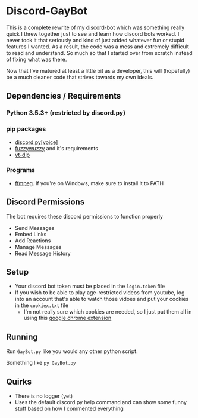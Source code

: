 # Discord-GayBot
This is a complete rewrite of my [discord-bot](https://github.com/rexosorous/discord-bot) which was something really quick I threw together just to see and learn how discord bots worked. I never took it that seriously and kind of just added whatever fun or stupid features I wanted. As a result, the code was a mess and extremely difficult to read and understand. So much so that I started over from scratch instead of fixing what was there.

Now that I've matured at least a little bit as a developer, this will (hopefully) be a much cleaner code that strives towards my own ideals.

## Dependencies / Requirements

### Python 3.5.3+ (restricted by discord.py)

### pip packages
* [discord.py[voice]](https://github.com/Rapptz/discord.py)
* [fuzzywuzzy](https://github.com/seatgeek/fuzzywuzzy) and it's requirements
* [yt-dlp](https://github.com/yt-dlp/yt-dlp)

### Programs
* [ffmpeg](https://ffmpeg.org/download.html). If you're on Windows, make sure to install it to PATH

## Discord Permissions

The bot requires these discord permissions to function properly
* Send Messages
* Embed Links
* Add Reactions
* Manage Messages
* Read Message History

## Setup

* Your discord bot token must be placed in the `login.token` file
* If you wish to be able to play age-restricted videos from youtube, log into an account that's able to watch those vidoes and put your cookies in the `cookiex.txt` file
    - I'm not really sure which cookies are needed, so I just put them all in using this [google chrome extension](https://chrome.google.com/webstore/detail/get-cookiestxt/bgaddhkoddajcdgocldbbfleckgcbcid?hl=en)

## Running

Run `GayBot.py` like you would any other python script.

Something like `py GayBot.py`

## Quirks

* There is no logger (yet)
* Uses the default discord.py help command and can show some funny stuff based on how I commented everything

